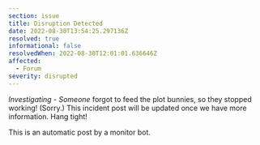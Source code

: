 ```yaml
---
section: issue
title: Disruption Detected
date: 2022-08-30T13:54:25.297136Z
resolved: true
informational: false
resolvedWhen: 2022-08-30T12:01:01.636646Z
affected:
  - Forum
severity: disrupted
---
```

*Investigating* - _Someone_ forgot to feed the plot bunnies, so they stopped working! (Sorry.) This incident post will be updated once we have more information. Hang tight!

This is an automatic post by a monitor bot.
        
